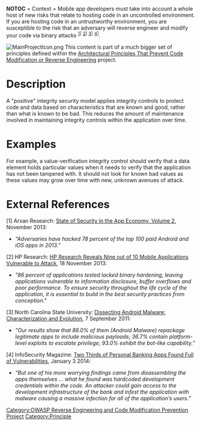 __NOTOC__
\= Context = Mobile app developers must take into account a whole host
of new risks that relate to hosting code in an uncontrolled environment.
If you are hosting code in an untrustworthy environment, you are
susceptible to the risk that an adversary will reverse engineer and
modify your code via binary attacks
<sup>[1]([#ReferenceItem1 "wikilink")\]</sup>
<sup>[2]([#ReferenceItem2 "wikilink")\]</sup>
<sup>[3]([#ReferenceItem3 "wikilink")\]</sup>
<sup>[4]([#ReferenceItem4 "wikilink")\]</sup>.

![MainProjectIcon.png](MainProjectIcon.png "MainProjectIcon.png") This
content is part of a much bigger set of principles defined within the
[Architectural Principles That Prevent Code Modification or Reverse
Engineering](https://www.owasp.org/index.php/Architectural_Principles_That_Prevent_Code_Modification_or_Reverse_Engineering)
project.

# Description

A "positive" integrity security model applies integrity controls to
protect code and data based on characteristics that are known and good,
rather than what is known to be bad. This reduces the amount of
maintenance involved in maintaining integrity controls within the
application over time.

# Examples

For example, a value-verification integrity control should verify that a
data element holds particular values when it needs to verify that the
application has not been tampered with. It should not look for known bad
values as these values may grow over time with new, unknown avenues of
attack.

# External References

<span id="ReferenceItem1">\[1\] Arxan Research: [State of Security in
the App Economy,
Volume 2](https://www.arxan.com/assets/1/7/State_of_Security_in_the_App_Economy_Report_Vol._2.pdf),
November 2013:

  -
    *“Adversaries have hacked 78 percent of the top 100 paid Android and
    iOS apps in 2013.”*</span>

<span id="ReferenceItem2">\[2\] HP Research: [HP Research Reveals Nine
out of 10 Mobile Applications Vulnerable to
Attack](http://www8.hp.com/us/en/hp-news/press-release.html?id=1528865#.UuwZFPZvDi5),
18 November 2013:

  -
    *"86 percent of applications tested lacked binary hardening, leaving
    applications vulnerable to information disclosure, buffer overflows
    and poor performance. To ensure security throughout the life cycle
    of the application, it is essential to build in the best security
    practices from conception."*</span>

<span id="ReferenceItem3">\[3\] North Carolina State University:
[Dissecting Android Malware: Characterization and
Evolution](http://www.csc.ncsu.edu/faculty/jiang/pubs/OAKLAND12.pdf), 7
September 2011:

  -
    *“Our results show that 86.0% of them (Android Malware) repackage
    legitimate apps to include malicious payloads; 36.7% contain
    platform-level exploits to escalate privilege; 93.0% exhibit the
    bot-like capability.”*</span>

<span id="ReferenceItem4">\[4\] InfoSecurity Magazine: [Two Thirds of
Personal Banking Apps Found Full of
Vulnerabilities](http://www.infosecurity-magazine.com/view/36376/two-thirds-of-personal-banking-apps-found-full-of-vulnerabilities/),
January 3 2014:

  -
    *“But one of his more worrying findings came from disassembling the
    apps themselves ... what he found was hardcoded development
    credentials within the code. An attacker could gain access to the
    development infrastructure of the bank and infest the application
    with malware causing a massive infection for all of the
    application’s users.”*</span>

[Category:OWASP Reverse Engineering and Code Modification Prevention
Project](Category:OWASP_Reverse_Engineering_and_Code_Modification_Prevention_Project "wikilink")
[Category:Principle](Category:Principle "wikilink")